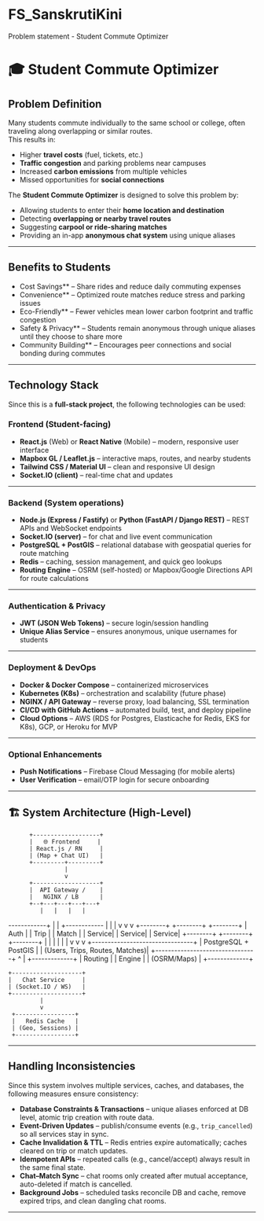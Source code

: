 # FS_SanskrutiKini
Problem statement - Student Commute Optimizer

# 🎓 Student Commute Optimizer

##  Problem Definition
Many students commute individually to the same school or college, often traveling along overlapping or similar routes.  
This results in:
- Higher **travel costs** (fuel, tickets, etc.)
- **Traffic congestion** and parking problems near campuses
- Increased **carbon emissions** from multiple vehicles
- Missed opportunities for **social connections**

The **Student Commute Optimizer** is designed to solve this problem by:
- Allowing students to enter their **home location and destination**
- Detecting **overlapping or nearby travel routes**
- Suggesting **carpool or ride-sharing matches**
- Providing an in-app **anonymous chat system** using unique aliases

---

##  Benefits to Students
-  Cost Savings** – Share rides and reduce daily commuting expenses  
-  Convenience** – Optimized route matches reduce stress and parking issues  
-  Eco-Friendly** – Fewer vehicles mean lower carbon footprint and traffic congestion  
-  Safety & Privacy** – Students remain anonymous through unique aliases until they choose to share more  
-  Community Building** – Encourages peer connections and social bonding during commutes  

---

## Technology Stack

Since this is a **full-stack project**, the following technologies can be used:

### Frontend (Student-facing)
- **React.js** (Web) or **React Native** (Mobile) – modern, responsive user interface  
- **Mapbox GL / Leaflet.js** – interactive maps, routes, and nearby students  
- **Tailwind CSS / Material UI** – clean and responsive UI design  
- **Socket.IO (client)** – real-time chat and updates  

---

### Backend (System operations)
- **Node.js (Express / Fastify)** or **Python (FastAPI / Django REST)** – REST APIs and WebSocket endpoints  
- **Socket.IO (server)** – for chat and live event communication  
- **PostgreSQL + PostGIS** – relational database with geospatial queries for route matching  
- **Redis** – caching, session management, and quick geo lookups  
- **Routing Engine** – OSRM (self-hosted) or Mapbox/Google Directions API for route calculations  

---

### Authentication & Privacy
- **JWT (JSON Web Tokens)** – secure login/session handling  
- **Unique Alias Service** – ensures anonymous, unique usernames for students  

---

### Deployment & DevOps
- **Docker & Docker Compose** – containerized microservices  
- **Kubernetes (K8s)** – orchestration and scalability (future phase)  
- **NGINX / API Gateway** – reverse proxy, load balancing, SSL termination  
- **CI/CD with GitHub Actions** – automated build, test, and deploy pipeline  
- **Cloud Options** – AWS (RDS for Postgres, Elasticache for Redis, EKS for K8s), GCP, or Heroku for MVP  

---

### Optional Enhancements
- **Push Notifications** – Firebase Cloud Messaging (for mobile alerts)  
- **User Verification** – email/OTP login for secure onboarding  

---
## 🏗️ System Architecture (High-Level)

          +-------------------+
          |   🌐 Frontend     |
          | React.js / RN     |
          | (Map + Chat UI)   |
          +---------+---------+
                    |
                    v
          +-------------------+
          |  API Gateway /    |
          |   NGINX / LB      |
          +--+---+---+---+---+
             |   |   |   |
 ------------+   |   |   +------------
             |   |   |
             v   v   v
    +--------+  +--------+   +--------+
    | Auth   |  | Trip   |   | Match  |
    | Service|  | Service|   | Service|
    +--------+  +--------+   +--------+
         |           |            |
         |           |            |
         v           v            v
    +--------------------------------+
    |    PostgreSQL + PostGIS        |
    | (Users, Trips, Routes, Matches)|
    +--------------------------------+
                  ^
                  |
           +-------------+
           |  Routing    |
           | Engine      |
           | (OSRM/Maps) |
           +-------------+

    +--------------------+
    |   Chat Service     |
    | (Socket.IO / WS)   |
    +--------------------+
             |
             v
     +-----------------+
     |   Redis Cache   |
     | (Geo, Sessions) |
     +-----------------+


---
## Handling Inconsistencies

Since this system involves multiple services, caches, and databases, the following measures ensure consistency:

- **Database Constraints & Transactions** – unique aliases enforced at DB level, atomic trip creation with route data.  
- **Event-Driven Updates** – publish/consume events (e.g., `trip_cancelled`) so all services stay in sync.  
- **Cache Invalidation & TTL** – Redis entries expire automatically; caches cleared on trip or match updates.  
- **Idempotent APIs** – repeated calls (e.g., cancel/accept) always result in the same final state.  
- **Chat–Match Sync** – chat rooms only created after mutual acceptance, auto-deleted if match is cancelled.  
- **Background Jobs** – scheduled tasks reconcile DB and cache, remove expired trips, and clean dangling chat rooms.

---

  

